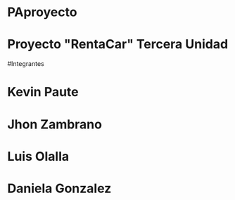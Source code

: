 # PAproyecto
# Proyecto "RentaCar" Tercera Unidad 
#Integrantes
# Kevin Paute
# Jhon Zambrano
# Luis Olalla 
# Daniela Gonzalez 
#
